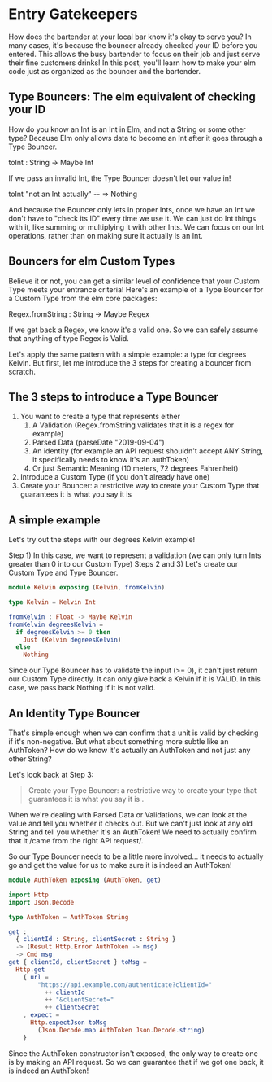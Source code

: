 # Entry Gatekeepers

How does the bartender at your local bar know it's okay to serve you? In many cases, it's because the bouncer already checked your ID before you entered. This allows the busy bartender to focus on their job and just serve their fine customers drinks! In this post, you'll learn how to make your elm code just as organized as the bouncer and the bartender.

## Type Bouncers: The elm equivalent of checking your ID

How do you know an Int is an Int in Elm, and not a String or some other type? Because Elm only allows data to become an Int after it goes through a Type Bouncer.

toInt : String -> Maybe Int

If we pass an invalid Int, the Type Bouncer doesn't let our value in!

toInt "not an Int actually" -- => Nothing

And because the Bouncer only lets in proper Ints, once we have an Int we don't have to "check its ID" every time we use it. We can just do Int things with it, like summing or multiplying it with other Ints. We can focus on our Int operations, rather than on making sure it actually is an Int.

## Bouncers for elm Custom Types

Believe it or not, you can get a similar level of confidence that your Custom Type meets your entrance criteria! Here's an example of a Type Bouncer for a Custom Type from the elm core packages:

Regex.fromString : String -> Maybe Regex

If we get back a Regex, we know it's a valid one. So we can safely assume that anything of type Regex is Valid.

Let's apply the same pattern with a simple example: a type for degrees Kelvin. But first, let me introduce the 3 steps for creating a bouncer from scratch.

## The 3 steps to introduce a Type Bouncer

1. You want to create a type that represents either
   1. A Validation (Regex.fromString validates that it is a regex for example)
   2. Parsed Data (parseDate "2019-09-04")
   3. An identity (for example an API request shouldn't accept ANY String, it specifically needs to know it's an authToken)
   4. Or just Semantic Meaning (10 meters, 72 degrees Fahrenheit)
2. Introduce a Custom Type (if you don't already have one)
3. Create your Bouncer: a restrictive way to create your Custom Type that guarantees it is what you say it is

## A simple example

Let's try out the steps with our degrees Kelvin example!

Step 1) In this case, we want to represent a validation (we can only turn Ints greater than 0 into our Custom Type)
Steps 2 and 3) Let's create our Custom Type and Type Bouncer.

```elm
module Kelvin exposing (Kelvin, fromKelvin)

type Kelvin = Kelvin Int

fromKelvin : Float -> Maybe Kelvin
fromKelvin degreesKelvin =
  if degreesKelvin >= 0 then
    Just (Kelvin degreesKelvin)
  else
    Nothing
```

Since our Type Bouncer has to validate the input (>= 0), it can't just return our Custom Type directly. It can only give back a Kelvin if it is VALID. In this case, we pass back Nothing if it is not valid.

## An Identity Type Bouncer

That's simple enough when we can confirm that a unit is valid by checking if it's non-negative. But what about something more subtle like an AuthToken? How do we know it's actually an AuthToken and not just any other String?

Let's look back at Step 3:

> Create your Type Bouncer: a restrictive way to create your type that guarantees it is what you say it is .

When we're dealing with Parsed Data or Validations, we can look at the value and tell you whether it checks out. But we can't just look at any old String and tell you whether it's an AuthToken! We need to actually confirm that it /came from the right API request/.

So our Type Bouncer needs to be a little more involved... it needs to actually go and get the value for us to make sure it is indeed an AuthToken!

```elm
module AuthToken exposing (AuthToken, get)

import Http
import Json.Decode

type AuthToken = AuthToken String

get :
  { clientId : String, clientSecret : String }
  -> (Result Http.Error AuthToken -> msg)
  -> Cmd msg
get { clientId, clientSecret } toMsg =
  Http.get
    { url =
        "https://api.example.com/authenticate?clientId="
          ++ clientId
          ++ "&clientSecret="
          ++ clientSecret
    , expect =
      Http.expectJson toMsg
        (Json.Decode.map AuthToken Json.Decode.string)
    }
```

Since the AuthToken constructor isn't exposed, the only way to create one is by making an API request. So we can guarantee that if we got one back, it is indeed an AuthToken!
